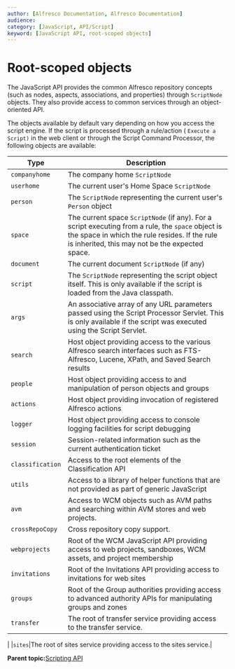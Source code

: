 ```yaml
---
author: [Alfresco Documentation, Alfresco Documentation]
audience: 
category: [JavaScript, API/Script]
keyword: [JavaScript API, root-scoped objects]
---
```


# Root-scoped objects

The JavaScript API provides the common Alfresco repository concepts \(such as nodes, aspects, associations, and properties\) through `ScriptNode` objects. They also provide access to common services through an object-oriented API.

The objects available by default vary depending on how you access the script engine. If the script is processed through a rule/action \( `Execute a Script)` in the web client or through the Script Command Processor, the following objects are available:

|Type|Description|
|----|-----------|
|`companyhome`|The company home `ScriptNode`|
|`userhome`|The current user's Home Space `ScriptNode`|
|`person`|The `ScriptNode` representing the current user's `Person` object|
|`space`|The current space `ScriptNode` \(if any\). For a script executing from a rule, the `space` object is the space in which the rule resides. If the rule is inherited, this may not be the expected space.|
|`document`|The current document `ScriptNode` \(if any\)|
|`script`|The `ScriptNode` representing the script object itself. This is only available if the script is loaded from the Java classpath.|
|`args`|An associative array of any URL parameters passed using the Script Processor Servlet. This is only available if the script was executed using the Script Servlet.|
|`search`|Host object providing access to the various Alfresco search interfaces such as FTS-Alfresco, Lucene, XPath, and Saved Search results|
|`people`|Host object providing access to and manipulation of person objects and groups|
|`actions`|Host object providing invocation of registered Alfresco actions|
|`logger`|Host object providing access to console logging facilities for script debugging|
|`session`|Session-related information such as the current authentication ticket|
|`classification`|Access to the root elements of the Classification API|
|`utils`|Access to a library of helper functions that are not provided as part of generic JavaScript|
|`avm`|Access to WCM objects such as AVM paths and searching within AVM stores and web projects.|
|`crossRepoCopy`|Cross repository copy support.|
|`webprojects`|Root of the WCM JavaScript API providing access to web projects, sandboxes, WCM assets, and project membership|
|`invitations`|Root of the Invitations API providing access to invitations for web sites|
|`groups`|Root of the Group authorities providing access to advanced authority APIs for manipulating groups and zones|
|`transfer`|The root of transfer service providing access to the transfer service.|
|
|`sites`|The root of sites service providing access to the sites service.|

**Parent topic:**[Scripting API](../references/API-JS-Scripting-API.md)

